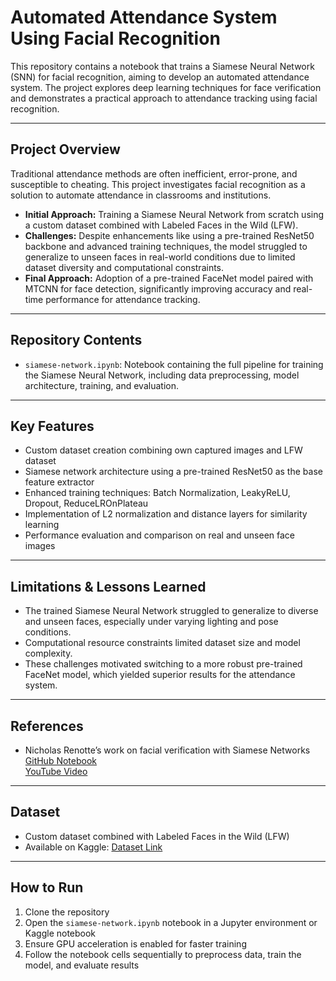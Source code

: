 # Automated Attendance System Using Facial Recognition

This repository contains a notebook that trains a Siamese Neural Network (SNN) for facial recognition, aiming to develop an automated attendance system. The project explores deep learning techniques for face verification and demonstrates a practical approach to attendance tracking using facial recognition.

---

## Project Overview

Traditional attendance methods are often inefficient, error-prone, and susceptible to cheating. This project investigates facial recognition as a solution to automate attendance in classrooms and institutions.

- **Initial Approach:** Training a Siamese Neural Network from scratch using a custom dataset combined with Labeled Faces in the Wild (LFW).  
- **Challenges:** Despite enhancements like using a pre-trained ResNet50 backbone and advanced training techniques, the model struggled to generalize to unseen faces in real-world conditions due to limited dataset diversity and computational constraints.  
- **Final Approach:** Adoption of a pre-trained FaceNet model paired with MTCNN for face detection, significantly improving accuracy and real-time performance for attendance tracking.

---

## Repository Contents

- `siamese-network.ipynb`: Notebook containing the full pipeline for training the Siamese Neural Network, including data preprocessing, model architecture, training, and evaluation.

---

## Key Features

- Custom dataset creation combining own captured images and LFW dataset
- Siamese network architecture using a pre-trained ResNet50 as the base feature extractor
- Enhanced training techniques: Batch Normalization, LeakyReLU, Dropout, ReduceLROnPlateau
- Implementation of L2 normalization and distance layers for similarity learning
- Performance evaluation and comparison on real and unseen face images

---

## Limitations & Lessons Learned

- The trained Siamese Neural Network struggled to generalize to diverse and unseen faces, especially under varying lighting and pose conditions.
- Computational resource constraints limited dataset size and model complexity.
- These challenges motivated switching to a more robust pre-trained FaceNet model, which yielded superior results for the attendance system.

---

## References

- Nicholas Renotte’s work on facial verification with Siamese Networks  
  [GitHub Notebook](https://github.com/nicknochnack/FaceRecognition/blob/main/Facial%20Verification%20with%20a%20Siamese%20Network%20-%20Final.ipynb)  
  [YouTube Video](https://youtu.be/bK_k7eebGgc)

---

## Dataset

- Custom dataset combined with Labeled Faces in the Wild (LFW)  
- Available on Kaggle: [Dataset Link](https://www.kaggle.com/datasets/abdullahnawaz470/dataset-faces/data)

---

## How to Run

1. Clone the repository  
2. Open the `siamese-network.ipynb` notebook in a Jupyter environment or Kaggle notebook  
3. Ensure GPU acceleration is enabled for faster training  
4. Follow the notebook cells sequentially to preprocess data, train the model, and evaluate results
